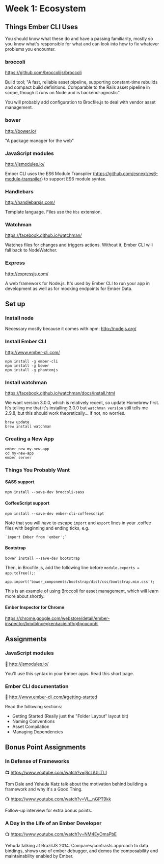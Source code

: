 # Week 1: Ecosystem

## Things Ember CLI Uses

You should know what these do and have a passing familiarity, mostly so you know what's responsible for what and can look into how to fix whatever problems you encounter.

### broccoli
https://github.com/broccolijs/broccoli

Build tool; "A fast, reliable asset pipeline, supporting constant-time rebuilds and compact build definitions. Comparable to the Rails asset pipeline in scope, though it runs on Node and is backend-agnostic"

You will probably add configuration to Brocfile.js to deal with vendor asset management.

### bower
http://bower.io/

"A package manager for the web"

### JavaScript modules
http://jsmodules.io/

Ember CLI uses the ES6 Module Transpiler (https://github.com/esnext/es6-module-transpiler) to support ES6 module syntax.

### Handlebars
http://handlebarsjs.com/

Template language. Files use the `hbs` extension.

### Watchman
https://facebook.github.io/watchman/

Watches files for changes and triggers actions. Without it, Ember CLI will fall back to NodeWatcher.

### Express
http://expressjs.com/

A web framework for Node.js. It's used by Ember CLI to run your app in development as well as for mocking endpoints for Ember Data.


## Set up

### Install node
Necessary mostly because it comes with npm: http://nodejs.org/

### Install Ember CLI

http://www.ember-cli.com/

```
npm install -g ember-cli
npm install -g bower
npm install -g phantomjs
```

### Install watchman
https://facebook.github.io/watchman/docs/install.html

We want version 3.0.0, which is relatively recent, so update Homebrew first. It's telling me that it's installing 3.0.0 but `watchman version` still tells me 2.9.8, but this should work theoretically... If not, no worries.

```
brew update
brew install watchman
```

### Creating a New App
```
ember new my-new-app
cd my-new-app
ember server
```

### Things You Probably Want

#### SASS support
`npm install --save-dev broccoli-sass`

#### CoffeeScript support
`npm install --save-dev ember-cli-coffeescript`

Note that you will have to escape `import` and `export` lines in your .coffee
files with beginning and ending ticks, e.g.

    `import Ember from 'ember';`

#### Bootstrap
`bower install --save-dev bootstrap`

Then, in Brocfile.js, add the following line before `module.exports = app.toTree();`:

`app.import('bower_components/bootstrap/dist/css/bootstrap.min.css');`

This is an example of using Broccoli for asset management, which will learn more about shortly.

#### Ember Inspector for Chrome
 https://chrome.google.com/webstore/detail/ember-inspector/bmdblncegkenkacieihfhpjfppoconhi

## Assignments

### JavaScript modules
:book: http://jsmodules.io/

You'll use this syntax in your Ember apps. Read this short page.

### Ember CLI documentation

:book: http://www.ember-cli.com/#getting-started

Read the following sections:

- Getting Started (Really just the "Folder Layout" layout bit)
- Naming Conventions
- Asset Compilation
- Managing Dependencies

## Bonus Point Assignments

### In Defense of Frameworks
:tv: https://www.youtube.com/watch?v=jScLjUlLTLI

Tom Dale and Yehuda Katz talk about the motivation behind building a framework and why it's a Good Thing.

:tv: https://www.youtube.com/watch?v=VI__nGPT9kk

Follow-up interview for extra bonus points.

### A Day in the Life of an Ember Developer
:tv: https://www.youtube.com/watch?v=NM4EyOmaPbE

Yehuda talking at BrazilJS 2014. Compares/contrasts approach to data bindings, shows use of ember debugger, and demos the composability and maintainability enabled by Ember.
